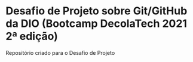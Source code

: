 # Desafio de Projeto sobre Git/GitHub da DIO (Bootcamp DecolaTech 2021 2ª edição)
Repositório criado para o Desafio de Projeto
